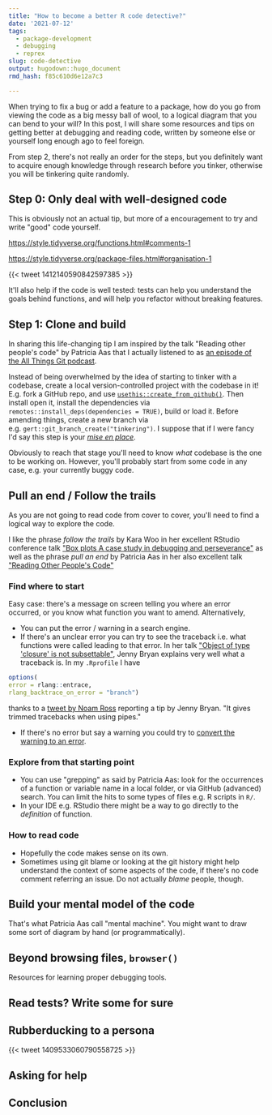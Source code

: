 ```yaml
---
title: "How to become a better R code detective?"
date: '2021-07-12'
tags:
  - package-development
  - debugging
  - reprex
slug: code-detective
output: hugodown::hugo_document
rmd_hash: f85c610d6e12a7c3

---
```


When trying to fix a bug or add a feature to a package, how do you go from viewing the code as a big messy ball of wool, to a logical diagram that you can bend to your will? In this post, I will share some resources and tips on getting better at debugging and reading code, written by someone else or yourself long enough ago to feel foreign.

From step 2, there's not really an order for the steps, but you definitely want to acquire enough knowledge through research before you tinker, otherwise you will be tinkering quite randomly.

## Step 0: Only deal with well-designed code

This is obviously not an actual tip, but more of a encouragement to try and write "good" code yourself.

<https://style.tidyverse.org/functions.html#comments-1>

<https://style.tidyverse.org/package-files.html#organisation-1>

{{< tweet 1412140590842597385 >}}

It'll also help if the code is well tested: tests can help you understand the goals behind functions, and will help you refactor without breaking features.

## Step 1: Clone and build

In sharing this life-changing tip I am inspired by the talk "Reading other people's code" by Patricia Aas that I actually listened to as [an episode of the All Things Git podcast](https://www.allthingsgit.com/episodes/learning_a_new_codebase_with_patricia_aas.html).

Instead of being overwhelmed by the idea of starting to tinker with a codebase, create a local version-controlled project with the codebase in it! E.g. fork a GitHub repo, and use [`usethis::create_from_github()`](https://usethis.r-lib.org/reference/create_from_github.html). Then install open it, install the dependencies via `remotes::install_deps(dependencies = TRUE)`, build or load it. Before amending things, create a new branch via e.g. `gert::git_branch_create("tinkering")`. I suppose that if I were fancy I'd say this step is your [*mise en place*](https://fortelabs.co/blog/mise-en-place-for-knowledge-workers/).

Obviously to reach that stage you'll need to know *what* codebase is the one to be working on. However, you'll probably start from some code in any case, e.g. your currently buggy code.

## Pull an end / Follow the trails

As you are not going to read code from cover to cover, you'll need to find a logical way to explore the code.

I like the phrase *follow the trails* by Kara Woo in her excellent RStudio conference talk ["Box plots A case study in debugging and perseverance"](https://www.rstudio.com/resources/rstudioconf-2019/box-plots-a-case-study-in-debugging-and-perseverance/) as well as the phrase *pull an end* by Patricia Aas in her also excellent talk ["Reading Other People's Code"](https://patricia.no/2018/09/19/reading_other_peoples_code.html)

### Find where to start

Easy case: there's a message on screen telling you where an error occurred, or you know what function you want to amend. Alternatively,

-   You can put the error / warning in a search engine.
-   If there's an unclear error you can try to see the traceback i.e. what functions were called leading to that error. In her talk ["Object of type 'closure' is not subsettable"](https://github.com/jennybc/debugging#readme), Jenny Bryan explains very well what a traceback is. In my `.Rprofile` I have

``` r
options(
error = rlang::entrace, 
rlang_backtrace_on_error = "branch")
```

thanks to a [tweet by Noam Ross](https://twitter.com/noamross/status/1202269314029621251) reporting a tip by Jenny Bryan. "It gives trimmed tracebacks when using pipes."

-   If there's no error but say a warning you could try to [convert the warning to an error](https://adv-r.hadley.nz/debugging.html#non-error-failures).

### Explore from that starting point

-   You can use "grepping" as said by Patricia Aas: look for the occurrences of a function or variable name in a local folder, or via GitHub (advanced) search. You can limit the hits to some types of files e.g. R scripts in `R/`.
-   In your IDE e.g. RStudio there might be a way to go directly to the *definition* of function.

### How to read code

-   Hopefully the code makes sense on its own.
-   Sometimes using git blame or looking at the git history might help understand the context of some aspects of the code, if there's no code comment referring an issue. Do not actually *blame* people, though.

## Build your mental model of the code

That's what Patricia Aas call "mental machine". You might want to draw some sort of diagram by hand (or programmatically).

## Beyond browsing files, `browser()`

Resources for learning proper debugging tools.

## Read tests? Write some for sure

## Rubberducking to a persona

{{< tweet 1409533060790558725 >}}

## Asking for help

## Conclusion

